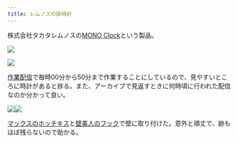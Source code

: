 ```yaml
---
title: レムノスの掛時計
---
```

株式会社タカタレムノスの[MONO Clock](https://www.amazon.co.jp/dp/B004UIT8BK)という製品。

![](https://lh6.googleusercontent.com/PRAcI8djjB7dZl3OAAsC05lb189dU-d0hCIduGd9emyJeejbbYrI2gXjlRrNLaD-FTtf-kTVTyeS9PeuedhFKDUMyN6ORrphnIqRskcOTIo6H6KzTape4OSoRgDmyQI92kjCbEW66d7NpgECzrHWLg)

![](https://lh4.googleusercontent.com/8Hrq8GjXC_S-JD1tnJeCmYA6z8ctnzxOTA_Zx6LdmAW0QnEH3Ebf6Hfl4ZJ7atX0iNFTJbOAA4o_24C00PvYyKOadgzgmg942qSpX-I19NpEHjVJirckYayLGQzJce1EJ8gHp2R-fUylH92Fc2dTOw)

[作業配信](https://www.youtube.com/channel/UC5s-KpSDGzxWPWNv94PnJHw)で毎時00分から50分まで作業することにしているので、見やすいところに時計があると捗る。また、アーカイブで見返すときに何時頃に行われた配信なのか分かって良い。

![](https://lh4.googleusercontent.com/mKz4H-lgb7OinUyHDD3G19Pq6Y0-l0Lb-m_gR0cGhoKoD2xdkeiKL2lE7gZOX7Tfa0xVxBHiVJw1AYLbzDJuEdKlnMhgn9LQUlMacygh5j_9-zM7gJDEdnwXChtPreI__mA4Fa1mZnD66LzD7OxJwQ)![](https://lh6.googleusercontent.com/4GLVqGJNbqZsdJntoI9cmM-CXORsd2wo8Y9qxQcYi3uCtFWPh3ETb0FJ-FJXOTnrLmqMHV7a01g6OTZDoURBhYpR1etCUXzP8R5j1DoHVNZ-05Vr06MsVGgTg5R_BhPNYnymBPLnbImfDJxpe4oldA)

[マックスのホッチキス](https://www.amazon.co.jp/dp/B000O9WRWG)と[壁美人のフック](https://www.amazon.co.jp/dp/B00CU78TDG)で壁に取り付けた。意外と頑丈で、跡もほぼ残らないので助かる。
